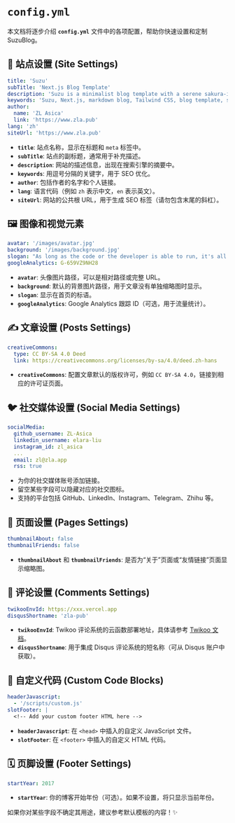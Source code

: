 # `config.yml`

本文档将逐步介绍 **`config.yml`** 文件中的各项配置，帮助你快速设置和定制 SuzuBlog。

## 📝 站点设置 (Site Settings)

```yaml
title: 'Suzu'
subTitle: 'Next.js Blog Template'
description: 'Suzu is a minimalist blog template with a serene sakura-inspired theme, blending modern design with a touch of traditional Japanese aesthetics.'
keywords: 'Suzu, Next.js, markdown blog, Tailwind CSS, blog template, sakura, ZL Asica'
author:
  name: 'ZL Asica'
  link: 'https://www.zla.pub'
lang: 'zh'
siteUrl: 'https://www.zla.pub'
```

- **`title`**: 站点名称，显示在标题和 `meta` 标签中。
- **`subTitle`**: 站点的副标题，通常用于补充描述。
- **`description`**: 网站的描述信息，出现在搜索引擎的摘要中。
- **`keywords`**: 用逗号分隔的关键字，用于 SEO 优化。
- **`author`**: 包括作者的名字和个人链接。
- **`lang`**: 语言代码（例如 `zh` 表示中文，`en` 表示英文）。
- **`siteUrl`**: 网站的公共根 URL，用于生成 SEO 标签（请勿包含末尾的斜杠）。

## 🖼️ 图像和视觉元素

```yaml
avatar: '/images/avatar.jpg'
background: '/images/background.jpg'
slogan: "As long as the code or the developer is able to run, it's all good."
googleAnalytics: G-659VZ9NH28
```

- **`avatar`**: 头像图片路径，可以是相对路径或完整 URL。
- **`background`**: 默认的背景图片路径，用于文章没有单独缩略图时显示。
- **`slogan`**: 显示在首页的标语。
- **`googleAnalytics`**: Google Analytics 跟踪 ID（可选，用于流量统计）。

## ✍️ 文章设置 (Posts Settings)

```yaml
creativeCommons:
  type: CC BY-SA 4.0 Deed
  link: https://creativecommons.org/licenses/by-sa/4.0/deed.zh-hans
```

- **`creativeCommons`**: 配置文章默认的版权许可，例如 `CC BY-SA 4.0`，链接到相应的许可证页面。

## 🐦 社交媒体设置 (Social Media Settings)

```yaml
socialMedia:
  github_username: ZL-Asica
  linkedin_username: elara-liu
  instagram_id: zl_asica
  ...
  email: zl@zla.app
  rss: true
```

- 为你的社交媒体账号添加链接。
- 留空某些字段可以隐藏对应的社交图标。
- 支持的平台包括 GitHub、LinkedIn、Instagram、Telegram、Zhihu 等。

## 📄 页面设置 (Pages Settings)

```yaml
thumbnailAbout: false
thumbnailFriends: false
```

- **`thumbnailAbout`** 和 **`thumbnailFriends`**: 是否为“关于”页面或“友情链接”页面显示缩略图。

## 💬 评论设置 (Comments Settings)

```yaml
twikooEnvId: https://xxx.vercel.app
disqusShortname: 'zla-pub'
```

- **`twikooEnvId`**: Twikoo 评论系统的云函数部署地址，具体请参考 [Twikoo 文档](https://twikoo.js.org/)。
- **`disqusShortname`**: 用于集成 Disqus 评论系统的短名称（可从 Disqus 账户中获取）。

## 🔧 自定义代码 (Custom Code Blocks)

```yaml
headerJavascript:
  - '/scripts/custom.js'
slotFooter: |
  <!-- Add your custom footer HTML here -->
```

- **`headerJavascript`**: 在 `<head>` 中插入的自定义 JavaScript 文件。
- **`slotFooter`**: 在 `<footer>` 中插入的自定义 HTML 代码。

## 🗓️ 页脚设置 (Footer Settings)

```yaml
startYear: 2017
```

- **`startYear`**: 你的博客开始年份（可选）。如果不设置，将只显示当前年份。

如果你对某些字段不确定其用途，建议参考默认模板的内容！✨
